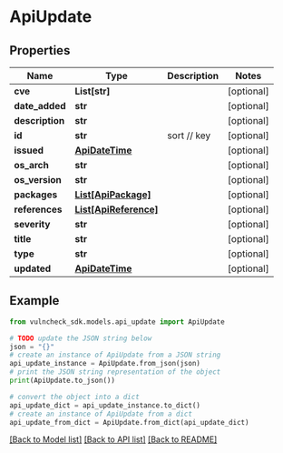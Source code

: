 # ApiUpdate


## Properties

Name | Type | Description | Notes
------------ | ------------- | ------------- | -------------
**cve** | **List[str]** |  | [optional] 
**date_added** | **str** |  | [optional] 
**description** | **str** |  | [optional] 
**id** | **str** | sort // key | [optional] 
**issued** | [**ApiDateTime**](ApiDateTime.md) |  | [optional] 
**os_arch** | **str** |  | [optional] 
**os_version** | **str** |  | [optional] 
**packages** | [**List[ApiPackage]**](ApiPackage.md) |  | [optional] 
**references** | [**List[ApiReference]**](ApiReference.md) |  | [optional] 
**severity** | **str** |  | [optional] 
**title** | **str** |  | [optional] 
**type** | **str** |  | [optional] 
**updated** | [**ApiDateTime**](ApiDateTime.md) |  | [optional] 

## Example

```python
from vulncheck_sdk.models.api_update import ApiUpdate

# TODO update the JSON string below
json = "{}"
# create an instance of ApiUpdate from a JSON string
api_update_instance = ApiUpdate.from_json(json)
# print the JSON string representation of the object
print(ApiUpdate.to_json())

# convert the object into a dict
api_update_dict = api_update_instance.to_dict()
# create an instance of ApiUpdate from a dict
api_update_from_dict = ApiUpdate.from_dict(api_update_dict)
```
[[Back to Model list]](../README.md#documentation-for-models) [[Back to API list]](../README.md#documentation-for-api-endpoints) [[Back to README]](../README.md)


